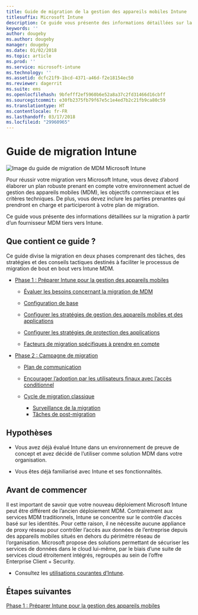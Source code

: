 ```yaml
---
title: Guide de migration de la gestion des appareils mobiles Intune
titlesuffix: Microsoft Intune
description: Ce guide vous présente des informations détaillées sur la migration à partir d’un fournisseur MDM tiers vers Microsoft Intune.
keywords: ''
author: dougeby
ms.author: dougeby
manager: dougeby
ms.date: 01/02/2018
ms.topic: article
ms.prod: ''
ms.service: microsoft-intune
ms.technology: ''
ms.assetid: dcfc21f9-1bcd-4371-a46d-f2e18154ec50
ms.reviewer: dagerrit
ms.suite: ems
ms.openlocfilehash: 9bfefff2ef5960b6e52a8a37c2fd31466d16cbff
ms.sourcegitcommit: e30fb2375fb79f67e5c1e4ed7b2c21fb9ca80c59
ms.translationtype: HT
ms.contentlocale: fr-FR
ms.lasthandoff: 03/17/2018
ms.locfileid: "29960965"
---
```

# <a name="intune-migration-guide"></a>Guide de migration Intune

![Image du guide de migration de MDM Microsoft Intune](./media/MDM-migration-guide-art.PNG)

Pour réussir votre migration vers Microsoft Intune, vous devez d’abord élaborer un plan robuste prenant en compte votre environnement actuel de gestion des appareils mobiles (MDM), les objectifs commerciaux et les critères techniques. De plus, vous devez inclure les parties prenantes qui prendront en charge et participeront à votre plan de migration.

Ce guide vous présente des informations détaillées sur la migration à partir d’un fournisseur MDM tiers vers Intune.

## <a name="whats-included-in-this-guide"></a>Que contient ce guide ?

Ce guide divise la migration en deux phases comprenant des tâches, des stratégies et des conseils tactiques destinés à faciliter le processus de migration de bout en bout vers Intune MDM.

-   [Phase 1 : Préparer Intune pour la gestion des appareils mobiles](migration-guide-prepare.md)

    -   [Évaluer les besoins concernant la migration de MDM](migration-guide-prepare.md#assess-mdm-requirements)

    -   [Configuration de base](migration-guide-setup.md)

    -   [Configurer les stratégies de gestion des appareils mobiles et des applications](migration-guide-configure-policies.md)

    -   [Configurer les stratégies de protection des applications](migration-guide-app-protection-policies.md)

    -   [Facteurs de migration spécifiques à prendre en compte](migration-guide-considerations.md)

-   [Phase 2 : Campagne de migration](migration-guide-campaign.md)

    -   [Plan de communication](migration-guide-communication-plan.md)

    -   [Encourager l’adoption par les utilisateurs finaux avec l’accès conditionnel](migration-guide-drive-adoption.md)

    -   [Cycle de migration classique](migration-guide-cycle.md)
        -   [Surveillance de la migration](migration-guide-cycle.md#monitoring-migration)
        -   [Tâches de post-migration](migration-guide-cycle.md#post-migration)

## <a name="assumptions"></a>Hypothèses

-   Vous avez déjà évalué Intune dans un environnement de preuve de concept et avez décidé de l’utiliser comme solution MDM dans votre organisation.

-   Vous êtes déjà familiarisé avec Intune et ses fonctionnalités.

## <a name="before-you-begin"></a>Avant de commencer

Il est important de savoir que votre nouveau déploiement Microsoft Intune peut être différent de l’ancien déploiement MDM. Contrairement aux services MDM traditionnels, Intune se concentre sur le contrôle d’accès basé sur les identités. Pour cette raison, il ne nécessite aucune appliance de proxy réseau pour contrôler l’accès aux données de l’entreprise depuis des appareils mobiles situés en dehors du périmètre réseau de l’organisation. Microsoft propose des solutions permettant de sécuriser les services de données dans le cloud lui-même, par le biais d’une suite de services cloud étroitement intégrés, regroupés au sein de l’offre Enterprise Client + Security.

-   Consultez les [utilisations courantes d’Intune](common-scenarios.md).

## <a name="next-steps"></a>Étapes suivantes

[Phase 1 : Préparer Intune pour la gestion des appareils mobiles](migration-guide-prepare.md)
